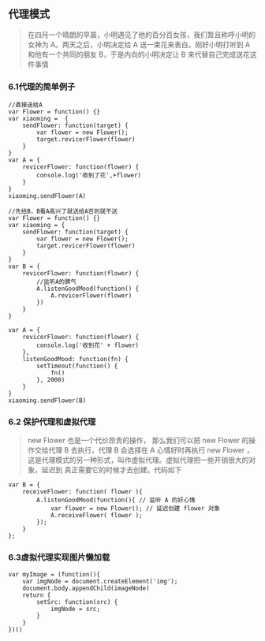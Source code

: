## 代理模式

> 在四月一个晴朗的早晨，小明遇见了他的百分百女孩，我们暂且称呼小明的女神为
> A。两天之后，小明决定给 A 送一束花来表白。刚好小明打听到 A 和他有一个共同的朋友 B，于是内向的小明决定让 B 来代替自己完成送花这件事情

### 6.1代理的简单例子
```
//直接送给A
var Flower = function() {}
var xiaoming =  {
    sendFlower: function(target) {
        var flower = new Flower();
        target.revicerFlower(flower)
    }
}
var A = {
    revicerFlower: function(flower) {
        console.log('收到了花',+flower)
    }
}
xiaoming.sendFlower(A)

//先给B，B看A高兴了就送给A否则就不送
var Flower = function() {}
var xiaoming = {
    sendFlower: function(target) {
        var flower = new Flower();
        target.revicerFlower(flower)
    }
}
var B = {
    revicerFlower: function(flower) {
        //监听A的脾气
        A.listenGoodMood(function() {
            A.revicerFlower(flower)
        })
    }
}

var A = {
    revicerFlower: function(flower) {
        console.log('收到花' + flower)
    },
    listenGoodMood: function(fn) {
        setTimeout(function() {
            fn()
        }, 2000)
    }
}
xiaoming.sendFlower(B)
```

### 6.2 保护代理和虚拟代理
> new Flower 也是一个代价昂贵的操作，
那么我们可以把 new Flower 的操作交给代理 B 去执行，代理 B 会选择在 A 心情好时再执行 new
Flower ，这是代理模式的另一种形式，叫作虚拟代理。虚拟代理把一些开销很大的对象，延迟到
真正需要它的时候才去创建。代码如下

```
var B = {
    receiveFlower: function( flower ){
        A.listenGoodMood(function(){ // 监听 A 的好心情
            var flower = new Flower(); // 延迟创建 flower 对象
            A.receiveFlower( flower );
        });
    }
};
```

### 6.3虚拟代理实现图片懒加载
```
var myImage = (function(){
    var imgNode = document.createElement('img');
    document.body.appendChild(imageNode)
    return {
        setSrc: function(src) {
            imgNode = src;
        }
    }
})()
```
